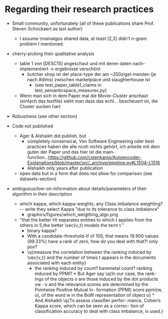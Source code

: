 <!-- "Bezug auf die orig-paper ziehen und kritisch reflektieren" 

### Where I spotted differences

wenn meine ergebnisse anders sind als die von dem paper kann ich halt erst dann sagen "das widerspricht demunddem hier, die proposen dass und ich kann es (nicht) confirmen"

-->





# Regarding their research practices


* Small community, unfortunately (all of these publications share Prof. Steven Schockaert as last author)
    * I assume \mainalgos shared data, at least [2,3] didn't  n-gram problem I mentioned.
* cherry-picking their qualitative analysis 
    * table 1 von [DESC15] angeschaut und mit deren daten nach-implementiert -> ergebnisse verschönt 
        * butcher shop ist der place-type der am ~350zigst-meisten (je nach #dims) zwischen marketplace und slaughterhouse ist 
            * (see test_paper_table1_claims in test_semanticspace_measures.py)
    * Wenn man sich in dem Paper mal die Movie-Cluster anschaut (einfach das textfile) sieht man dass das echt... bescheuert ist, die Cluster sucken hart
* Robustness (see other section)

* Code not published
    * Ager & Alshaikh did publish, but 
        * completely nonsensical, Von Software Engineering oder best practices haben die alle ncoh nichts gehört, ich arbeite mit dem guten der Paper und das hier ist die main-function...https://github.com/cstenkamp/Autoencoder-Explanations/blob/master/src/_archive/pipeline.py#L1504-L1516
        * Alshaikh only years after publication
    * open data but in a form that does not allow for comparison (see datasets-section)

* ambiguous/low-on-information about details/parameters of their algorithm in their description
    * which kappa, which kappa-weights, any Class imbalance weighting?  -- write they select Kappa "due to its tolerance to class imbalance"
        * graphics/figures/which_weigthing_algo.png
    * "that the better Ht separates entities to which t applies from the others in S,the better \vec{v_t} models the term t."
        * binary kappa?
        * With a candidate-threshold-tf of 100, that means 19.900 values (99.33%) have a rank of zero, how do you deal with that?! only pos?
        * \q{measure the correlation between the ranking induced by \vec{v_t} and the number of times t appears in the documents associated with each entity}
            * the ranking induced by count? baremetal count? ranking induced by PPMI?
                    * But Ager say \q{In our case, the rank- ings of the objects o are those induced by the dot products vw · o and the relevance scores are determined by the Pointwise Positive Mutual In- formation (PPMI) score ppmi(w, o), of the word w in the BoW representation of object o}
                    * And Alshaikh \q{To assess classifier perfor- mance, Cohen’s Kappa score, which can be seen as a correc- tion of classification accuracy to deal with class imbalance, is used.}